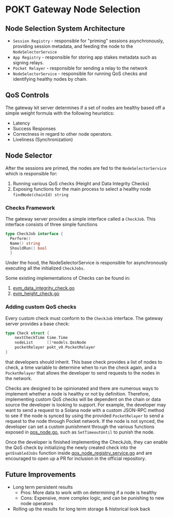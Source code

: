 # POKT Gateway Node Selection

## Node Selection System Architecture

- `Session Registry` - responsible for "priming" sessions asynchronously, providing session metadata, and feeding the node to the `NodeSelectorService`
- `App Registry` - responsible for storing app stakes metadata such as signing relays.
- `Pocket Relayer` - responsible for sending a relay to the network
- `NodeSelectorService` - responsible for running QoS checks and identifying healthy nodes by chain.

## QoS Controls

The gateway kit server determines if a set of nodes are healthy based off a simple weight formula with the following
heuristics:

- Latency
- Success Responses
- Correctness in regard to other node operators.
- Liveliness (Synchronization)

## Node Selector
After the sessions are primed, the nodes are fed to the `NodeSelectorService` which is responsible for:
1. Running various QoS checks (Height and Data Integrity Checks)
2. Exposing functions for the main process to select a healthy node `findNode(chainId) string`

### Checks Framework
The gateway server provides a simple interface called a `CheckJob`. This interface consists of three simple functions
```go
type CheckJob interface {
  Perform()
  Name() string
  ShouldRun() bool
  }
```
Under the hood, the NodeSelectorService is responsible for asynchronously executing all the initialized `CheckJobs`.

Some existing implementations of Checks can be found in:
1. [evm_data_integrity_check.go](..%2Finternal%2Fqos_node_registry%2Fchecks%2Fevm_data_integrity_check.go)
2. [evm_height_check.go](..%2Finternal%2Fqos_node_registry%2Fchecks%2Fevm_height_check.go)

### Adding custom QoS checks

Every custom check must conform to the `CheckJob` interface. The gateway server provides a base check:
```go
type Check struct {
	nextCheckTime time.Time
	nodeList      []*models.QosNode
	pocketRelayer pokt_v0.PocketRelayer
}
```
that developers should inherit. This base check provides a list of nodes to check, a time variable to determine when to run the check again, and a `PocketRelayer` that allows the developer to send requests to the nodes in the network.

Checks are designed to be opinionated and there are numerous ways to implement whether a node is healthy or not by definition. Therefore, implementing custom QoS checks will be dependent on the chain or data source the developer is looking to support.  For example, the developer may want to send a request to a Solana node with a custom JSON-RPC method to see if the node is synced by using the provided `PocketRelayer` to send a request to the node through Pocket network.
If the node is not synced, the developer can set a custom punishment through the various functions exposed in [qos_node.go](..%2Finternal%2Fqos_node_registry%2Fmodels%2Fqos_node.go), such as `SetTimeoutUntil` to punish the node.

Once the developer is finished implementing the CheckJob, they can enable the QoS check by initializing the newly created check into the `getEnabledJobs` function inside [qos_node_registry_service.go](..%2Finternal%2Fqos_node_registry%2Fqos_node_registry_service.go) and are encouraged to open up a PR for inclusion in the official repository.

## Future Improvements

- Long term persistent results
    - Pros: More data to work with on determining if a node is healthy
    - Cons: Expensive, more complex logic, and can be punishing to new node operators
- Rolling up the results for long term storage & historical look back



